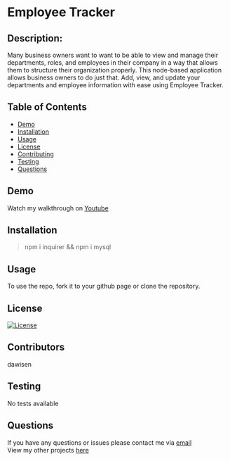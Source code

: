 # Employee Tracker

## Description:
Many business owners want to want to be able to view and manage their departments, roles, and employees in their company in a way that allows them to structure their organization properly. This node-based application allows business owners to do just that. Add, view, and update your departments and employee information with ease using Employee Tracker.

## Table of Contents

* [Demo](#Demo)
* [Installation](#Installation)
* [Usage](#Usage)
* [License](#License)
* [Contributing](#Contributing)
* [Testing](#Testing)
* [Questions](#Questions)

## Demo
Watch my walkthrough on [Youtube](https://youtu.be/ZRvDEHsWDjM)
## Installation

> npm i inquirer && npm i mysql
  
## Usage
To use the repo, fork it to your github page or clone the repository.

## License
[![License](https://img.shields.io/badge/License-Apache%202.0-blue.svg)](https://opensource.org/licenses/Apache-2.0)

## Contributors
dawisen

## Testing
No tests available
  
## Questions
If you have any questions or issues please contact me via [email](daniellewwise@gmail.com)<br>
View my other projects [here](https://github.com/dawisen?tab=repositories)
